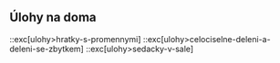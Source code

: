 ## Úlohy na doma
::exc[ulohy>hratky-s-promennymi]
::exc[ulohy>celociselne-deleni-a-deleni-se-zbytkem]
::exc[ulohy>sedacky-v-sale]
